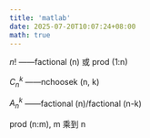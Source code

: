 ```yaml
---
title: 'matlab'
date: 2025-07-20T10:07:24+08:00
math: true
---
```


$n!$ ——factional (n) 或 prod (1:n)

${C_n^k}$ ——nchoosek (n, k)

${A_n^k}$ ——factional (n)/factional (n-k)

prod (n:m), m 乘到 n

